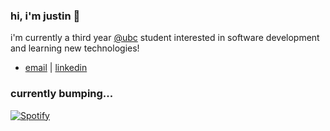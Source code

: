 ### hi, i'm justin 👋

i'm currently a third year [@ubc](https://www.bme.ubc.ca/) student interested in software development and learning new technologies!

- [email](mailto:justincho63@gmail.com) | [linkedin](https://www.linkedin.com/in/justinccho)

### currently bumping...
[![Spotify](https://novatorem-blush.vercel.app/api/spotify)](https://open.spotify.com/user/justinlisteningtomusic123)





